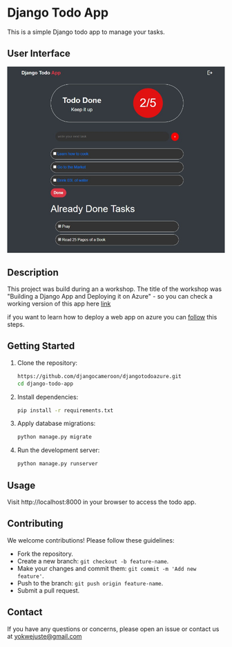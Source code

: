 # Django Todo App

This is a simple Django todo app to manage your tasks.


## User Interface
![UI](<WhatsApp Image 2024-04-23 at 09.59.07.jpeg>)




## Description
This project was build during an a workshop. The title of the workshop was "Building a Django App and Deploying it on Azure" -  so you can check a working version of this app here [link](https://dj-cmr-todo.azurewebsites.net/)

if you want to learn how to deploy a web app on azure you can [follow](https://learn.microsoft.com/en-us/training/modules/host-a-web-app-with-azure-app-service/) this steps.


## Getting Started

1. Clone the repository:

   ```bash
   https://github.com/djangocameroon/djangotodoazure.git
   cd django-todo-app
   ```

2. Install dependencies:

   ```bash
   pip install -r requirements.txt
   ```

3. Apply database migrations:

   ```bash
   python manage.py migrate
   ```

4. Run the development server:

   ```bash
   python manage.py runserver
   ```

## Usage

Visit http://localhost:8000 in your browser to access the todo app.

## Contributing

We welcome contributions! Please follow these guidelines:

- Fork the repository.
- Create a new branch: `git checkout -b feature-name`.
- Make your changes and commit them: `git commit -m 'Add new feature'`.
- Push to the branch: `git push origin feature-name`.
- Submit a pull request.

## Contact

If you have any questions or concerns, please open an issue or contact us at yokwejuste@gmail.com

